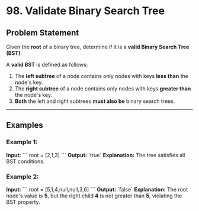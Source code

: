 # 98. Validate Binary Search Tree

## Problem Statement

Given the **root** of a binary tree, determine if it is a **valid Binary Search Tree (BST)**.

A **valid BST** is defined as follows:
1. The **left subtree** of a node contains only nodes with keys **less than** the node's key.
2. The **right subtree** of a node contains only nodes with keys **greater than** the node's key.
3. **Both** the left and right subtrees **must also be** binary search trees.

---

## Examples

### Example 1:
**Input:**
\`\`\`
root = [2,1,3]
\`\`\`
**Output:** \`true\`
**Explanation:** The tree satisfies all BST conditions.

### Example 2:
**Input:**
\`\`\`
root = [5,1,4,null,null,3,6]
\`\`\`
**Output:** \`false\`
**Explanation:** The root node's value is **5**, but the right child **4** is not greater than **5**, violating the BST property.
